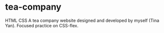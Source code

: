 # tea-company
HTML CSS
A tea company website designed and developed by myself (Tina Yan).
Focused practice on CSS-flex.
